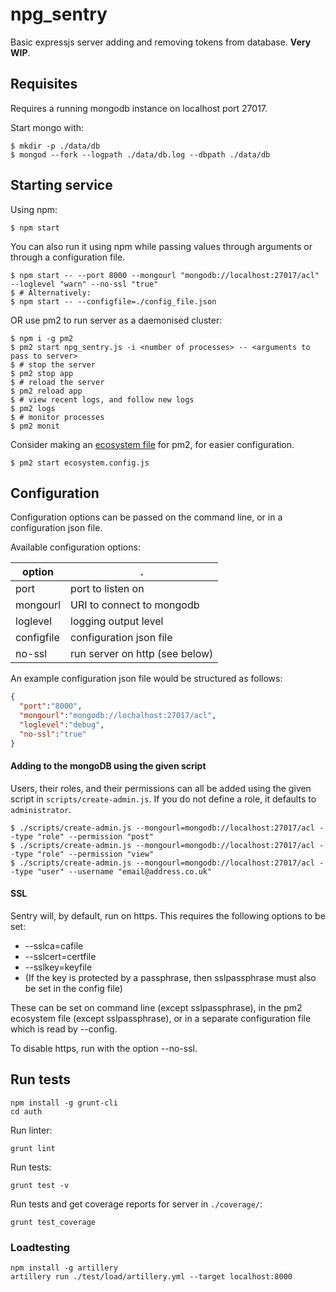 # npg_sentry

Basic expressjs server adding and removing tokens from database.
**Very WIP**.

## Requisites
Requires a running mongodb instance on localhost port 27017.

Start mongo with:
```
$ mkdir -p ./data/db
$ mongod --fork --logpath ./data/db.log --dbpath ./data/db
```

## Starting service
Using npm:
```
$ npm start
```
You can also run it using npm while passing values through arguments or through a configuration file.
```
$ npm start -- --port 8000 --mongourl "mongodb://localhost:27017/acl" --loglevel "warn" --no-ssl "true"
$ # Alternatively:
$ npm start -- --configfile=./config_file.json
```

OR use pm2 to run server as a daemonised cluster:

```
$ npm i -g pm2
$ pm2 start npg_sentry.js -i <number of processes> -- <arguments to pass to server>
$ # stop the server
$ pm2 stop app
$ # reload the server
$ pm2 reload app
$ # view recent logs, and follow new logs
$ pm2 logs
$ # monitor processes
$ pm2 monit
```

Consider making an [ecosystem file](http://pm2.keymetrics.io/docs/usage/application-declaration/) for pm2, for easier configuration.

```
$ pm2 start ecosystem.config.js
```

## Configuration

Configuration options can be passed on the command line, or in a configuration json file.

Available configuration options:

option       | .
-------------|------------
 port        | port to listen on
 mongourl    | URI to connect to mongodb
 loglevel    | logging output level
 configfile  | configuration json file
 no-ssl      | run server on http (see below)

An example configuration json file would be structured as follows:

```json
{
  "port":"8000",
  "mongourl":"mongodb://lochalhost:27017/acl",
  "loglevel":"debug",
  "no-ssl":"true"
}
```

#### Adding to the mongoDB using the given script

Users, their roles, and their permissions can all be added using the given script in `scripts/create-admin.js`.
If you do not define a role, it defaults to `administrator`.
```
$ ./scripts/create-admin.js --mongourl=mongodb://localhost:27017/acl --type "role" --permission "post"
$ ./scripts/create-admin.js --mongourl=mongodb://localhost:27017/acl --type "role" --permission "view"
$ ./scripts/create-admin.js --mongourl=mongodb://localhost:27017/acl --type "user" --username "email@address.co.uk"
```

#### SSL

Sentry will, by default, run on https. This requires the following options to be set:

- --sslca=cafile
- --sslcert=certfile
- --sslkey=keyfile
- (If the key is protected by a passphrase, then sslpassphrase must also be set in the config file)

These can be set on command line (except sslpassphrase), in the pm2 ecosystem file (except sslpassphrase), or in a separate configuration file which is read by --config.

To disable https, run with the option --no-ssl.

## Run tests

```
npm install -g grunt-cli
cd auth
```

Run linter:
```
grunt lint
```

Run tests:
```
grunt test -v
```

Run tests and get coverage reports for server in `./coverage/`:
```
grunt test_coverage
```

### Loadtesting

```
npm install -g artillery
artillery run ./test/load/artillery.yml --target localhost:8000
```
